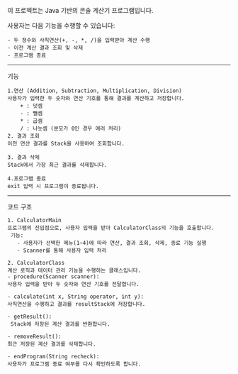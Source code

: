 이 프로젝트는 Java 기반의 콘솔 계산기 프로그램입니다.

사용자는 다음 기능을 수행할 수 있습니다:

	- 두 정수와 사칙연산(+, -, *, /)을 입력받아 계산 수행
	- 이전 계산 결과 조회 및 삭제
	- 프로그램 종료
----
기능

	1.연산 (Addition, Subtraction, Multiplication, Division)
	사용자가 입력한 두 숫자와 연산 기호를 통해 결과를 계산하고 저장합니다.
	    + : 덧셈
	    - : 뺄셈
	    * : 곱셈
	    / : 나눗셈 (분모가 0인 경우 에러 처리)
	2. 결과 조회
	이전 연산 결과를 Stack을 사용하여 조회합니다.
 
	3. 결과 삭제
	Stack에서 가장 최근 결과를 삭제합니다.
 
	4.프로그램 종료
	exit 입력 시 프로그램이 종료됩니다.
 
----
코드 구조

	1. CalculatorMain
	프로그램의 진입점으로, 사용자 입력을 받아 CalculatorClass의 기능을 호출합니다.
	 기능:
	   - 사용자가 선택한 메뉴(1~4)에 따라 연산, 결과 조회, 삭제, 종료 기능 실행
	   - Scanner를 통해 사용자 입력 처리

	2. CalculatorClass
	계산 로직과 데이터 관리 기능을 수행하는 클래스입니다.
	- procedure(Scanner scanner):
	사용자 입력을 받아 두 숫자와 연산 기호를 전달합니다.
 
	- calculate(int x, String operator, int y):
	사칙연산을 수행하고 결과를 resultStack에 저장합니다.
 
	- getResult():
	 Stack에 저장된 계산 결과를 반환합니다.
 
	- removeResult():
	최근 저장된 계산 결과를 삭제합니다.
 
	- endProgram(String recheck):
	사용자가 프로그램 종료 여부를 다시 확인하도록 합니다.

